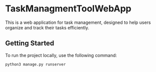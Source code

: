 # TaskManagmentToolWebApp

This is a web application for task management, designed to help users organize and track their tasks efficiently.

## Getting Started

To run the project locally, use the following command:

```bash
python3 manage.py runserver

